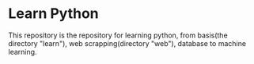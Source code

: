 # Learn Python
This repository is the repository for learning python, from basis(the directory "learn"), web scrapping(directory "web"), database to machine learning.